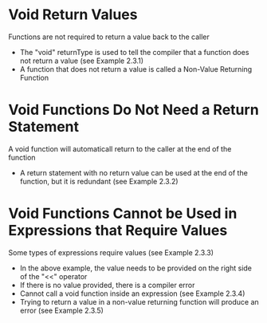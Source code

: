 # Void Return Values
Functions are not required to return a value back to the caller
- The "void" returnType is used to tell the compiler that a function does not return a value (see Example 2.3.1)
- A function that does not return a value is called a Non-Value Returning Function

# Void Functions Do Not Need a Return Statement
A void function will automaticall return to the caller at the end of the function
- A return statement with no return value can be used at the end of the function, but it is redundant (see Example 2.3.2)

# Void Functions Cannot be Used in Expressions that Require Values
Some types of expressions require values (see Example 2.3.3)
- In the above example, the value needs to be provided on the right side of the "<<" operator
- If there is no value provided, there is a compiler error
- Cannot call a void function inside an expression (see Example 2.3.4)
- Trying to return a value in a non-value returning function will produce an error (see Example 2.3.5)
